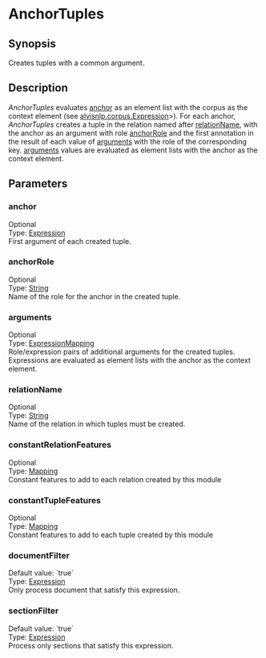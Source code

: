 <h1 class="module">AnchorTuples</h1>

## Synopsis

Creates tuples with a common argument.

## Description

*AnchorTuples* evaluates <a href="#anchor" class="param">anchor</a> as an element list with the corpus as the context element (see <a href="../converter/alvisnlp.corpus.Expression" class="converter">alvisnlp.corpus.Expression</a>>). For each anchor, *AnchorTuples* creates a tuple in the relation named after <a href="#relationName" class="param">relationName</a>, with the anchor as an argument with role <a href="#anchorRole" class="param">anchorRole</a> and the first annotation in the result of each value of <a href="#arguments" class="param">arguments</a> with the role of the corresponding key. <a href="#arguments" class="param">arguments</a> values are evaluated as element lists with the anchor as the context element.

## Parameters

<h3 name="anchor" class="param">anchor</h3>

<div class="param-level param-level-optional">Optional
</div>
<div class="param-type">Type: <a href="../converter/fr.inra.maiage.bibliome.alvisnlp.core.corpus.expressions.Expression" class="converter">Expression</a>
</div>
First argument of each created tuple.

<h3 name="anchorRole" class="param">anchorRole</h3>

<div class="param-level param-level-optional">Optional
</div>
<div class="param-type">Type: <a href="../converter/java.lang.String" class="converter">String</a>
</div>
Name of the role for the anchor in the created tuple.

<h3 name="arguments" class="param">arguments</h3>

<div class="param-level param-level-optional">Optional
</div>
<div class="param-type">Type: <a href="../converter/fr.inra.maiage.bibliome.alvisnlp.core.module.types.ExpressionMapping" class="converter">ExpressionMapping</a>
</div>
Role/expression pairs of additional arguments for the created tuples. Expressions are evaluated as element lists with the anchor as the context element.

<h3 name="relationName" class="param">relationName</h3>

<div class="param-level param-level-optional">Optional
</div>
<div class="param-type">Type: <a href="../converter/java.lang.String" class="converter">String</a>
</div>
Name of the relation in which tuples must be created.

<h3 name="constantRelationFeatures" class="param">constantRelationFeatures</h3>

<div class="param-level param-level-optional">Optional
</div>
<div class="param-type">Type: <a href="../converter/fr.inra.maiage.bibliome.alvisnlp.core.module.types.Mapping" class="converter">Mapping</a>
</div>
Constant features to add to each relation created by this module

<h3 name="constantTupleFeatures" class="param">constantTupleFeatures</h3>

<div class="param-level param-level-optional">Optional
</div>
<div class="param-type">Type: <a href="../converter/fr.inra.maiage.bibliome.alvisnlp.core.module.types.Mapping" class="converter">Mapping</a>
</div>
Constant features to add to each tuple created by this module

<h3 name="documentFilter" class="param">documentFilter</h3>

<div class="param-level param-level-default-value">Default value: `true`
</div>
<div class="param-type">Type: <a href="../converter/fr.inra.maiage.bibliome.alvisnlp.core.corpus.expressions.Expression" class="converter">Expression</a>
</div>
Only process document that satisfy this expression.

<h3 name="sectionFilter" class="param">sectionFilter</h3>

<div class="param-level param-level-default-value">Default value: `true`
</div>
<div class="param-type">Type: <a href="../converter/fr.inra.maiage.bibliome.alvisnlp.core.corpus.expressions.Expression" class="converter">Expression</a>
</div>
Process only sections that satisfy this expression.

